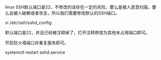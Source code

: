 linux SSH默认端口是22，不修改的话存在一定的风险，要么是被人恶意扫描，要么会被人破解或者攻击，所以我们需要修改默认的SSH端口。

vi /etc/ssh/sshd_config 

默认端口是22，并且已经被注释掉了，打开注释修改为其他未占用端口即可。

开启防火墙端口并重复服务即可。

systemctl restart sshd.service